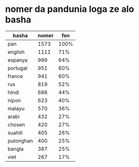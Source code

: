 # nomer da pandunia loga ze alo basha

| basha | nomer | fen |
|-------|-------|-----|
| pan | 1573 | 100% |
| english | 1111 | 71% |
| espanya | 999 | 64% |
| portugal | 951 | 60% |
| france | 941 | 60% |
| rus | 819 | 52% |
| hindi | 686 | 44% |
| nipon | 623 | 40% |
| malayu | 570 | 36% |
| arabi | 432 | 27% |
| chosen | 420 | 27% |
| suahili | 405 | 26% |
| putonghan | 400 | 25% |
| bangla | 387 | 25% |
| viet | 267 | 17% |
